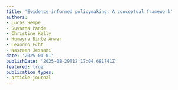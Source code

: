 ```yaml
---
title: 'Evidence-informed policymaking: A conceptual framework'
authors:
- Lucas Sempé
- Suvarna Pande
- Christine Kelly
- Humayra Binte Anwar
- Leandro Echt
- Nasreen Jessani
date: '2025-01-01'
publishDate: '2025-08-29T12:17:04.681741Z'
featured: true
publication_types:
- article-journal
---
```

